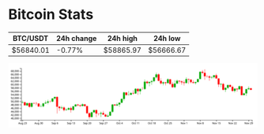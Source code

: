 # Bitcoin Stats

BTC/USDT|24h change|24h high|24h low|
|---|---|---|---|
|$56840.01|-0.77%|$58865.97|$56666.67|

<img src="./chart.svg">
